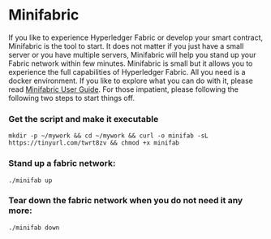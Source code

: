 # Minifabric
If you like to experience Hyperledger Fabric or develop your smart contract,
Minifabric is the tool to start. It does not matter if you just have
a small server or you have multiple servers, Minifabric will help you stand
up your Fabric network within few minutes. Minifabric is small but it allows
you to experience the full capabilities of Hyperledger Fabric. All you need
is a docker environment. If you like to explore what you can do with it,
please read [Minifabric User Guide](https://github.com/litong01/minifabric/blob/master/docs/README.md).
For those impatient, please following the following two steps to start things off.


### Get the script and make it executable
```
mkdir -p ~/mywork && cd ~/mywork && curl -o minifab -sL https://tinyurl.com/twrt8zv && chmod +x minifab
```

### Stand up a fabric network:
```
./minifab up
```

### Tear down the fabric network when you do not need it any more:
```
./minifab down
```

